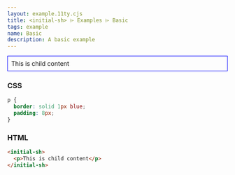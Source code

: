 ```yaml
---
layout: example.11ty.cjs
title: <initial-sh> ⌲ Examples ⌲ Basic
tags: example
name: Basic
description: A basic example
---
```


<style>
  initial-sh p {
    border: solid 1px blue;
    padding: 8px;
  }
</style>
<initial-sh>
  <p>This is child content</p>
</initial-sh>

<h3>CSS</h3>

```css
p {
  border: solid 1px blue;
  padding: 8px;
}
```

<h3>HTML</h3>

```html
<initial-sh>
  <p>This is child content</p>
</initial-sh>
```
